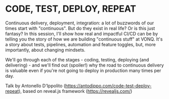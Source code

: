 # CODE, TEST, DEPLOY, REPEAT

Continuous delivery, deployment, integration: a lot of buzzwords of our times start with "continuous". But do they exist in real life? Or is this just fantasy? In this session, I'll show how real and impactful CI/CD can be by telling you the story of how we are building "continuous stuff" at VONQ. It's a story about tests, pipelines, automation and feature toggles, but, more importantly, about changing mindsets.

We'll go through each of the stages - coding, testing, deploying (and delivering) - and we'll find out (spoiler!) why the road to continuous delivery is valuable even if you're not going to deploy in production many times per day.

Talk by Antonello D'Ippolito (https://antodippo.com/code-test-deploy-repeat), based on reveal.js framework (https://revealjs.com/)

